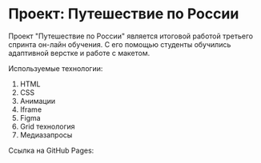 # Проект: Путешествие по России

Проект "Путешествие по России" является итоговой работой третьего спринта он-лайн обучения. С его помощью студенты обучились адаптивной верстке и работе с макетом.  
  
Используемые технологии:  
1. HTML
2. CSS
3. Анимации
4. Iframe
5. Figma
6. Grid технология
7. Медиазапросы  
  
Ссылка на GitHub Pages: 
